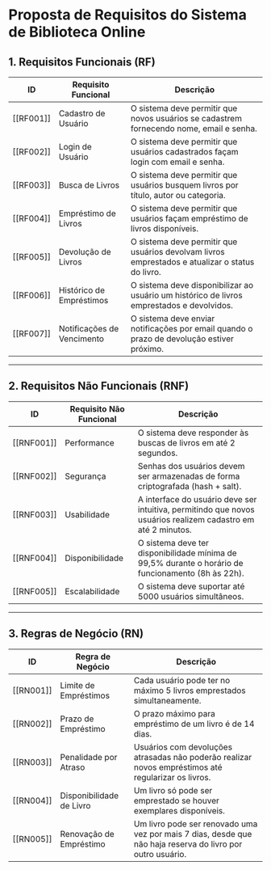 # Proposta de Requisitos do Sistema de Biblioteca Online

## 1. Requisitos Funcionais (RF)

| ID    | Requisito Funcional        | Descrição                                                                                       |
| ----- | -------------------------- | ----------------------------------------------------------------------------------------------- |
| [[RF001]] | Cadastro de Usuário        | O sistema deve permitir que novos usuários se cadastrem fornecendo nome, email e senha.         |
| [[RF002]] | Login de Usuário           | O sistema deve permitir que usuários cadastrados façam login com email e senha.                 |
| [[RF003]] | Busca de Livros            | O sistema deve permitir que usuários busquem livros por título, autor ou categoria.             |
| [[RF004]] | Empréstimo de Livros       | O sistema deve permitir que usuários façam empréstimo de livros disponíveis.                    |
| [[RF005]] | Devolução de Livros        | O sistema deve permitir que usuários devolvam livros emprestados e atualizar o status do livro. |
| [[RF006]] | Histórico de Empréstimos   | O sistema deve disponibilizar ao usuário um histórico de livros emprestados e devolvidos.       |
| [[RF007]] | Notificações de Vencimento | O sistema deve enviar notificações por email quando o prazo de devolução estiver próximo.       |

---

## 2. Requisitos Não Funcionais (RNF)

| ID         | Requisito Não Funcional | Descrição                                                                                                    |
| ---------- | ----------------------- | ------------------------------------------------------------------------------------------------------------ |
| [[RNF001]] | Performance             | O sistema deve responder às buscas de livros em até 2 segundos.                                              |
| [[RNF002]] | Segurança               | Senhas dos usuários devem ser armazenadas de forma criptografada (hash + salt).                              |
| [[RNF003]] | Usabilidade             | A interface do usuário deve ser intuitiva, permitindo que novos usuários realizem cadastro em até 2 minutos. |
| [[RNF004]]     | Disponibilidade         | O sistema deve ter disponibilidade mínima de 99,5% durante o horário de funcionamento (8h às 22h).           |
| [[RNF005]] | Escalabilidade          | O sistema deve suportar até 5000 usuários simultâneos.                                                       |

---

## 3. Regras de Negócio (RN)

| ID     | Regra de Negócio | Descrição |
|--------|-----------------|-----------|
| [[RN001]]  | Limite de Empréstimos | Cada usuário pode ter no máximo 5 livros emprestados simultaneamente. |
| [[RN002]]  | Prazo de Empréstimo | O prazo máximo para empréstimo de um livro é de 14 dias. |
| [[RN003]]  | Penalidade por Atraso | Usuários com devoluções atrasadas não poderão realizar novos empréstimos até regularizar os livros. |
| [[RN004]]  | Disponibilidade de Livro | Um livro só pode ser emprestado se houver exemplares disponíveis. |
| [[RN005]]  | Renovação de Empréstimo | Um livro pode ser renovado uma vez por mais 7 dias, desde que não haja reserva do livro por outro usuário. |
